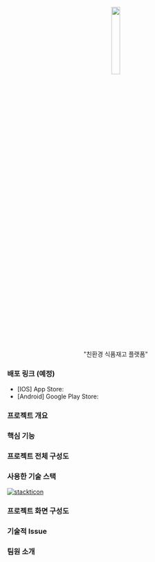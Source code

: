 <p align="center">
  <div align="center"><img src="https://github.com/backtothefuture-team/backtothefuture-backend/assets/67352902/d7e22f5e-baed-4813-8a66-c86c9bb1a2e8" width="20%"/></div>
</p>

<p align="center">"친환경 식품재고 플랫폼"<br></p>

### 배포 링크 (예정)

- [IOS] App Store:
- [Android] Google Play Store:

### 프로젝트 개요

### 핵심 기능

### 프로젝트 전체 구성도

### 사용한 기술 스택
[![stackticon](https://firebasestorage.googleapis.com/v0/b/stackticon-81399.appspot.com/o/images%2F1712887336031?alt=media&token=cd7b010d-e479-4bee-8726-2f5ed9869571)](https://github.com/msdio/stackticon)

### 프로젝트 화면 구성도

### 기술적 Issue

### 팀원 소개
